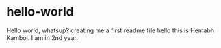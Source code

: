 # hello-world
Hello world, whatsup?
creating me a first readme file
hello this is Hemabh Kamboj.
I am in 2nd year.
